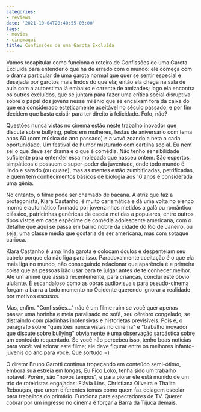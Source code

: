```yaml
---
categories:
- reviews
date: '2021-10-04T20:40:55-03:00'
tags:
- movies
- cinemaqui
title: Confissões de uma Garota Excluída
---
```


Vamos recapitular como funciona o roteiro de Confissões de uma Garota Excluída para entender o que há de errado com o mundo: ele começa com o drama particular de uma garota normal que quer se sentir especial e desejada por garotos mais lindos do que ela; então ela chega na sala de aula com a autoestima lá embaixo e carente de amizades; logo ela encontra os outros excluídos, que se juntam para fazer uma crítica social disruptiva sobre o papel dos jovens nesse milênio que se encaixam fora da caixa do que era considerado esteticamente aceitável no século passado, e por fim decidem que basta existir para ter direito à felicidade. Fofo, não?

Questões nunca vistas no cinema estão neste trabalho inovador que discute sobre bullying, pelos em mulheres, festas de aniversário com tema anos 60 (com música do ano passado) e a vovó zoando a neta a cada oportunidade. Um festival de humor misturado com cartilha social. Eu nem sei o que deve ser drama e o que é comédia. Não tenho sensibilidade suficiente para entender essa molecada que nasceu ontem. São espertos, simpáticos e possuem o super-poder da juventude, onde todo mundo é lindo e sarado (ou quase), mas as mentes estão zumbificadas, petrificadas, e quem tem conhecimentos básicos de biologia aos 16 anos é considerada uma gênia.

No entanto, o filme pode ser chamado de bacana. A atriz que faz a protagonista, Klara Castanho, é muito carismática e dá uma volta no elenco morno e automático formado por jovenzinhos metidos a galã ou romântico clássico, patricinhas genéricas da escola metidas a populares, entre outros tipos vistos em cada espécime de comédia adolescente americana, com o detalhe que aqui se passa em bairro nobre da cidade do Rio de Janeiro, ou seja, uma classe média que gostaria de ser americana, mas com sotaque carioca.

Klara Castanho é uma linda garota e colocam óculos e despenteiam seu cabelo porque ela não liga para isso. Paradoxalmente aceitação é o que ela mais liga no mundo, não conseguindo relacionar que aparência é a primeira coisa que as pessoas irão usar para te julgar antes de te conhecer melhor. Até um animê que assisti recentemente, para crianças, conclui este óbvio ululante. É escandaloso como as obras audiovisuais para pseudo-cinema forçam a barra a todo momento no Ocidente querendo ignorar a realidade por motivos escusos.

Mas, enfim. "Confissões..." não é um filme ruim se você quer apenas passar uma horinha e meia paralisado no sofá, seu cérebro congelado, se distraindo com piadinhas inofensivas e historietas previsíveis. Pois é, o parágrafo sobre "questões nunca vistas no cinema" e "trabalho inovador que discute sobre bullying" obviamente é uma observação sarcástica sobre um conteúdo requentado. Se você não percebeu isso, tenho boas notícias para você: vai adorar este filme; ele deve figurar entre os melhores infanto-juvenis do ano para você. Que sortudo =)

O diretor Bruno Garotti continua tropeçando em conteúdo semi-ótimo, embora sua estreia em longas, Eu Fico Loko, tenha sido um trabalho notável. Porém, são "novos tempos", e para piorar ele está munido de um trio de roteiristas engajadas: Flávia Lins, Christiana Oliveira e Thalita Rebouças, que unem diferentes temas como quem faz colagem escolar para trabalhos do primário. Funciona para espectadores de TV. Querer cobrar por um ingresso no cinema é forçar a Barra da Tijuca demais.
